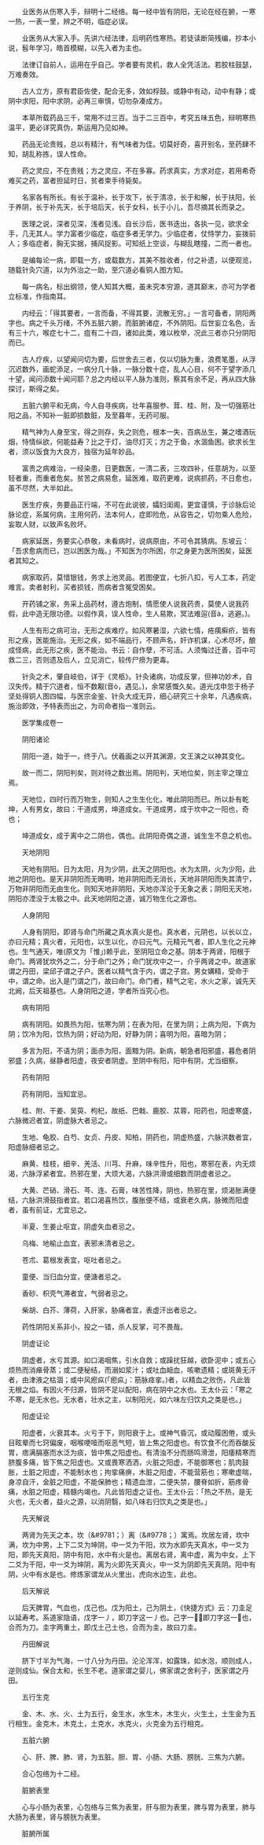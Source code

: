 <!-- { "loadSidebar": true } -->
　　业医务从伤寒入手，辩明十二经络。每一经中皆有阴阳，无论在经在腑，一寒一热，一表一里，辨之不明，临症必误。

　　业医务从大家入手。先讲六经法律，后明药性寒热。若徒读断简残编，抄本小说，髫年学习，皓首模糊，以先入者为主也。

　　法律订自前人，运用在乎自己。学者要有灵机，救人全凭活法。若胶柱鼓瑟，万难奏效。

　　古人立方，原有君臣佐使，配合无多，效如桴鼓。或静中有动，动中有静；或阴中求阳，阳中求阴，必再三审慎，切勿杂凑成方。

　　本草所载药品三千，常用不过三百。当于二三百中，考究五味五色，辩明寒热温平，更必详究真伪，斯运用乃见如神。

　　药品无论贵贱，总以有精汁，有气味者为佳。切莫好奇，喜开别名，至药肆不知，胡乱称拣，误人性命。

　　药之灵应，不在贵贱；方之灵应，不在多寡。药求真实，方求对症，若用希奇难买之药，富者担延时日，贫者束手待毙矣。

　　名家各有所长。有长于温补，长于攻下，长于清凉，长于和解，长于扶阳，长于养阴，长于补先天，长于培后天，长于女科，长于小儿，吾尽摘其长而录之。

　　医理之说，深者见深，浅者见浅。自长沙后，医书迭出，各执一见，欲求全手，几无其人。学力富者少临症，临症多者无学力。少临症者，仗恃学力，妄拨前人；多临症者，胸无实据，捕风捉影。可知纸上空谈，与糊乱瞎撞，二而一者也。

　　是编每论一病，即载一方，或载数方，其美不胜收者，付之补遗，以便观览，随载针灸穴道，以为外治之一助，至穴道必看铜人图方知。

　　每一病名，标出纲领，使人知其大概，虽未究本穷源，道其巅末，亦可为学者立标准，作指南耳。

　　内经云：「得其要者，一言而备，不得其要，流散无穷。」一言可备者，阴阳两字也。病之千头万绪，不外五脏六腑，而脏腑诸症，不外阴阳。后世妄立名色，舌有三十六，喉症七十二，疽有二十四，诸如此类，难以枚举，况此三者亦只分阴阳而已。

　　古人疗疾，以望闻问切为要，后世舍去三者，仅以切脉为重，浪费笔墨，从浮沉迟数外，画蛇添足，一病分几十脉，一脉分数十症，乱人心目，何不于望字添几十望，闻问添数十闻问耶？总之内经以平人脉为准则，察其有余不足，再从四大脉探讨，斯得之矣。

　　五脏六腑平和无病，今人自寻疾病，壮年喜服参、茸、桂、附，及一切强筋壮阳之品，不知补一脏即损数脏，及至暮年，无药可服。

　　精气神为人身至宝，得之则存，失之则危，根本一失，百病丛生，兼之嗜酒玩烟，恃情纵欲，何能益寿？比之于灯，油尽灯灭；方之于鱼，水涸鱼困。欲求长生者，须以饭食为大良方，独宿为延年妙品。

　　富贵之病难治，一经染患，日更数医，一清二表，三攻四补，任意胡为，以至轻者重，而重者危矣。贫苦之病易愈，延医难，取药更难，说病抓药，不日愈也，虽不尽然，大半如此。

　　医生疗疾，务要品正行端，不可在此说彼，孀妇闺阁，更宜谨慎，于诊脉后论脉论症，系属何病，主用何药，法本何人，症即险危，从容告之，切勿乘人危险，妄取人财，以致声名败坏。

　　病家延医，务要实心恭敬，未看病时，说病原由，不可令其猜病。东坡云：「吾求愈病而已，岂以困医为哉。」不知医为尔所困，尔之身更为医所困矣，延医者其知之。

　　病家取药，莫惜银钱，务求上池灵品。若图便宜，七折八扣，亏人工本，药定难言。卖者射利，买者损钱，而病者含冤受困矣。

　　开药铺之家，务采上品药材，遵古炮制，情愿使人说我药贵，莫使人说我药假，此中造无限功德。以假作真，误人性命，生人易欺，冥法难逭(音à，逃避。)。

　　人生有形之病可治，无形之疾难疗。如风寒暑湿，六欲七情，疮痍癣疥，皆有形之疾，医能施治。无形之疾，如不端品行，不顾声名，奸诈机谋，心术尽坏，酿成怪病，此无形之疾，医不能治。书云：自作孽，不可活。人须悔过迁善，百中可救二三，否则遗及后人，立见消亡，较传尸痨为更毒。

　　针灸之术，肇自岐伯，详于《灵柩》。针灸诸病，功成反掌，但神功妙术，自汉失传。精于穴道者，恒不数觏(音ò，遇见。)，余常感慨久矣。道光戊申忽于杨子坚处得铜人图四幅，与医宗金鉴、针灸大成无异，细心研究三十余年，凡遇疾病，施治即效，予特表而出之，为司命者指一准则云。

　　医学集成卷一

　　阴阳诸论

　　阴阳一道，始于一，终于八。伏羲画之以开其渊源，文王演之以神其变化。

　　故一而二，阴阳判矣，则对待之数出焉。阴阳判，天地位矣，则主宰之理立焉。

　　天地位，四时行而万物生，则知人之生生化化，唯此阴阳而已。所以卦有乾坤，人有男女，故曰：干道成男，坤道成女。干道成男，成于坎中之一阳也，奇也；

　　坤道成女，成于离中之二阴也，偶也。此阴阳奇偶之道，诚生生不息之机也。

　　天地阴阳

　　天地有阴阳。日为太阳，月为少阴，此天之阴阳也。水为太阴，火为少阳，此地之阴阳也。是天非阴阳而无晦明，地非阴阳而无消长，天地非阴阳而失其清宁，万物非阴阳而无由生化。则知天地非阴阳，天地亦浑沦于无象之表；阴阳无天地，阴阳亦湮没于太极之中。此天地阴阳之道，诚万物生化之源也。

　　人身阴阳

　　人身有阴阳，即肾与命门所藏之真水真火是也。真水者，元阴也，以长以立，亦曰元精；真火者，元阳也，以生以化，亦曰元气。元精元气者，即人生化之元神也。生气通天，唯(原文为「惟」)赖乎此，至阴阳立命之基。阴本于两肾，阳根于命门。两肾犹坎外之二，分于命门之外；命门犹坎中之一，介乎两肾之中。故道家谓之丹田，梁邱子谓之子户。医者以精气含于内，谓之子宫。男女媾精，受命于中，谓之命。出入是门谓之门，故曰命门。命门者，精气之宅，水火之家，诚先天北阙，后天祖基也。人身阴阳之道，学者所当究心也。

　　病有阴阳

　　病有阴阳。如畏热为阳，怯寒为阴；在表为阳，在里为阴；上病为阳，下病为阴；饮冷为阳，饮热为阴；好动为阳，好静为阴；喜明为阳，喜暗为阴；

　　多言为阳，不语为阴；面赤为阳，面黯为阴。新病，朝急者阳邪盛，暮危者阴邪盛；久病，昼静者阳虚，夜安者阴虚。至阴中有阳，阳中有阴，尤当细察。

　　药有阴阳

　　药有阴阳，当知宜忌。

　　桂、附、干姜、吴萸、枸杞，故纸、巴戟、鹿胶、苁蓉，阳药也，阳虚寒盛，六脉微迟者宜，阴虚脉大者忌之。

　　生地、龟胶、白芍、女贞、丹皮、知柏，阴药也，阴虚热盛，六脉洪数者宜，阳虚脉细者忌之。

　　麻黄、桂枝，细辛、羌活、川芎、升麻，味辛性升，阳也，寒邪在表，内无烦渴，六脉浮紧者宜。热邪在里，大烦大渴，六脉洪滑或细数而阴虚者忌之。

　　大黄、芒硝、滑石、芩、连、石膏，味苦性降，阴也，热邪在里，烦渴胀满便结，六脉洪滑鼓指者宜。若口渴喜热饮，腹胀便不结，或衰老久病，脉微而阳虚者，虽有前证，尤宜忌之。

　　半夏、生姜止呕宜，阴虚失血者忌之。

　　乌梅、地榆止血宜，表邪未清者忌之。

　　苍朮、葛根发表宜，呕吐者忌之。

　　童便、当归血分宜，便溏者忌之。

　　香砂、枳壳气滞者宜，气弱者忌之。

　　柴胡、白芥、薄荷，入肝家，胁痛者宜，表虚汗出者忌之。

　　药性阴阳关系非小，投之一错，杀人反掌，可不畏哉。

　　阴虚证论

　　阴虚者，水亏其源。如口渴咽焦，引水自救；或躁扰狂越，欲卧泥中；或五心烦热而消瘅骨蒸；或二便秘结，而溺如浆汁；或吐血衄血，咳嗽遗精；或斑黄无汗者，由津液之枯涸；或中风瘛疭(「瘛疭」：筋脉痉挛。)者，以精血之败伤，凡此皆无根之焰。有因火不归源，皆阴不足以配阳，病在阴中之水也。王太仆云：「寒之不寒，是无水也。无水者，壮水之主，以制阳光，如六味左归饮丸之类是也。」

　　阳虚证论

　　阳虚者，火衰其本。火亏于下，则阳衰于上。或神气昏沉，或动履困倦，或头目眩晕而七窍偏废，咽喉哽噎而呕恶气短，皆上焦之阳虚也。有饮食不化而吞酸反胃，痞满膈塞而水泛为痰，皆中焦之阳虚也。有清浊不分而肠鸣滑泄，阳痿精寒而脐腹多痛，皆下焦之阳虚也。又或畏寒洒洒，火脏之阳虚，不能御寒也；肌肉鼓胀，土脏之阳虚，不能制水也；拘挛痛痹，木脏之阳虚，不能营筋也；寒嗽虚喘，身凉自汗，金脏之阳虚，不能保肺也；精遗血泄，二便失禁，腰脊如折，筋疼骨痛，水脏之阳虚，精髓内竭也。凡此皆阳虚之证也。王太仆云：「热之不热，是无火也，无火者，益火之源，以消阴翳，如八味右归饮丸之类是也。」

　　先天解说

　　两肾为先天之本，坎（&#9781；）离（&#9778；）寓焉。坎居左肾，坎中满，坎为中男，上下二爻为坤阴，中一爻为干阳，坎为水即先天真水，中一爻为阳，即先天真阳，阴中有阳，水中有火是也。离居右肾，离中虚，离为中女，上下二爻为干阳，中一爻为坤阴，离为火即先天真火，中一爻为阴即先天真阴。阳中有阴，火中有水是也。修炼家谓龙从火里出，虎向水边生，此也。

　　后天解说

　　后天脾胃，气血也，戊己也。戊为阳土，己为阴土，《快捷方式》云：刀圭足以延寿考。系道家隐语，戊字一丿，即刀字这一丿也。己字一，即刀字这一也，合而为刀。圭字两重土，即戊土己土也，合而为圭，故曰刀圭。

　　丹田解说

　　脐下寸半为气海，一寸八分为丹田。沦沦浑浑，如露珠，如水泡，顺则成人，逆则成仙。保合太和，长生不老。道家谓之婴儿，佛家谓之舍利子，医家谓之丹田。

　　五行生克

　　金、木、水、火、土为五行，金生水，水生木，木生火，火生土，土生金为五行相生。金克木，木克土，土克水，水克火，火克金为五行相克。

　　五脏六腑

　　心、肝、脾、肺、肾，为五脏。胆、胃、小肠、大肠、膀胱、三焦为六腑。

　　合心包络为十二经。

　　脏腑表里

　　心与小肠为表里，心包络与三焦为表里，肝与胆为表里，脾与胃为表里，肺与大肠为表里，肾与膀胱为表里。

　　脏腑所属

